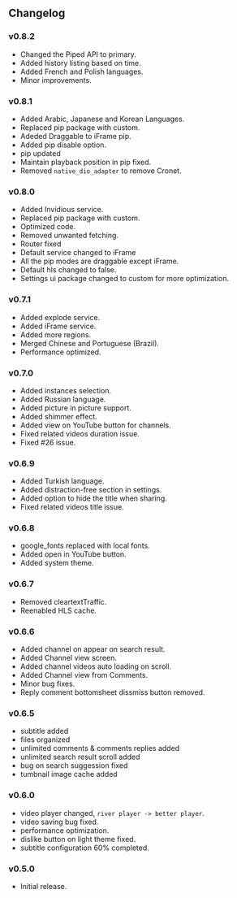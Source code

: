 ## Changelog

### v0.8.2

- Changed the Piped API to primary.
- Added history listing based on time.
- Added French and Polish languages.
- Minor improvements.

### v0.8.1

- Added Arabic, Japanese and Korean Languages.
- Replaced pip package with custom.
- Adeded Draggable to iFrame pip.
- Added pip disable option.
- pip updated
- Maintain playback position in pip fixed.
- Removed `native_dio_adapter` to remove Cronet.

### v0.8.0

- Added Invidious service.
- Replaced pip package with custom.
- Optimized code.
- Removed unwanted fetching.
- Router fixed
- Default service changed to iFrame
- All the pip modes are draggable except iFrame.
- Default hls changed to false.
- Settings ui package changed to custom for more optimization.

### v0.7.1

- Added explode service.
- Added iFrame service.
- Added more regions.
- Merged Chinese and Portuguese (Brazil).
- Performance optimized.

### v0.7.0

- Added instances selection.
- Added Russian language.
- Added picture in picture support.
- Added shimmer effect.
- Added view on YouTube button for channels.
- Fixed related videos duration issue.
- Fixed #26 issue.

### v0.6.9

- Added Turkish language.
- Added distraction-free section in settings.
- Added option to hide the title when sharing.
- Fixed related videos title issue.

### v0.6.8

- google_fonts replaced with local fonts.
- Added open in YouTube button.
- Added system theme.

### v0.6.7

- Removed cleartextTraffic.
- Reenabled HLS cache.

### v0.6.6

- Added channel on appear on search result.
- Added Channel view screen.
- Added channel videos auto loading on scroll.
- Added Channel view from Comments.
- Minor bug fixes.
- Reply comment bottomsheet dissmiss button removed.

### v0.6.5

- subtitle added
- files organized
- unlimited comments & comments replies added
- unlimited search result scroll added
- bug on search suggession fixed
- tumbnail image cache added

### v0.6.0

- video player changed, `river player -> better player`.
- video saving bug fixed.
- performance optimization.
- dislike button on light theme fixed.
- subtitle configuration 60% completed.

### v0.5.0

- Initial release.

